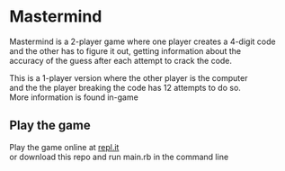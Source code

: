 # Mastermind
Mastermind is a 2-player game where one player creates a 4-digit code  
and the other has to figure it out, getting information about the  
accuracy of the guess after each attempt to crack the code.  

This is a 1-player version where the other player is the computer  
and the the player breaking the code has 12 attempts to do so.  
More information is found in-game  

## Play the game  
Play the game online at [repl.it](https://replit.com/@tubulartina/mastermind#README.md)  
or download this repo and run main.rb in the command line  